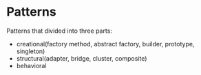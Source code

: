 # Patterns
Patterns that divided into three parts:
* creational(factory method, abstract factory, builder, prototype, singleton)
* structural(adapter, bridge, cluster, composite)
* behavioral
